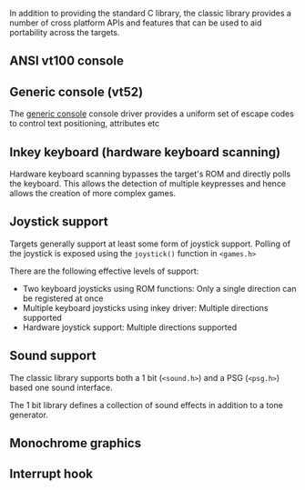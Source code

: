 In addition to providing the standard C library, the classic library provides a number of cross platform APIs and features that can be used to aid portability across the targets.


## ANSI vt100 console

## Generic console (vt52)

The [generic console](https://github.com/z88dk/z88dk/wiki/Classic-GenericConsole) console driver provides a uniform set of escape codes to control text positioning, attributes etc

## Inkey keyboard (hardware keyboard scanning)

Hardware keyboard scanning bypasses the target's ROM and directly polls the keyboard. This allows the detection of multiple keypresses and hence allows the creation of more complex games.

## Joystick support

Targets generally support at least some form of joystick support. Polling of the joystick is exposed using the `joystick()` function in `<games.h>`

There are the following effective levels of support:

* Two keyboard joysticks using ROM functions: Only a single direction can be registered at once
* Multiple keyboard joysticks using inkey driver: Multiple directions supported
* Hardware joystick support: Multiple directions supported

## Sound support

The classic library supports both a 1 bit (`<sound.h>`) and a PSG (`<psg.h>`) based one sound interface. 

The 1 bit library defines a collection of sound effects in addition to a tone generator.

## Monochrome graphics



## Interrupt hook